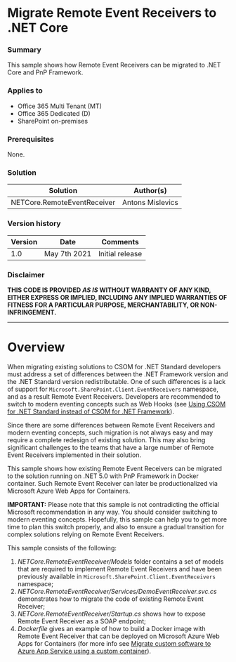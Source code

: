 # Migrate Remote Event Receivers to .NET Core #

### Summary ###
This sample shows how Remote Event Receivers can be migrated to .NET Core and PnP Framework.

### Applies to ###
-  Office 365 Multi Tenant (MT)
-  Office 365 Dedicated (D)
-  SharePoint on-premises

### Prerequisites ###
None.

### Solution ###
Solution | Author(s)
---------|----------
NETCore.RemoteEventReceiver | Antons Mislevics

### Version history ###
Version  | Date | Comments
---------| -----| --------
1.0  | May 7th 2021 | Initial release

### Disclaimer ###
**THIS CODE IS PROVIDED *AS IS* WITHOUT WARRANTY OF ANY KIND, EITHER EXPRESS OR IMPLIED, INCLUDING ANY IMPLIED WARRANTIES OF FITNESS FOR A PARTICULAR PURPOSE, MERCHANTABILITY, OR NON-INFRINGEMENT.**


----------


# Overview #
When migrating existing solutions to CSOM for .NET Standard developers must address a set of differences between the .NET Framework version and the .NET Standard version redistributable. One of such differences is a lack of support for `Microsoft.SharePoint.Client.EventReceivers` namespace, and as a result Remote Event Receivers. Developers are recommended to switch to modern eventing concepts such as Web Hooks (see [Using CSOM for .NET Standard instead of CSOM for .NET Framework](https://docs.microsoft.com/en-us/sharepoint/dev/sp-add-ins/using-csom-for-dotnet-standard)).

Since there are some differences between Remote Event Receivers and modern eventing concepts, such migration is not always easy and may require a complete redesign of existing solution. This may also bring significant challenges to the teams that have a large number of Remote Event Receivers implemented in their solution.

This sample shows how existing Remote Event Receivers can be migrated to the solution running on .NET 5.0 with PnP Framework in Docker container. Such Remote Event Receiver can later be productionalized via Microsoft Azure Web Apps for Containers.

**IMPORTANT:** Please note that this sample is not contradicting the official Microsoft recommendation in any way. You should consider switching to modern eventing concepts. Hopefully, this sample can help you to get more time to plan this switch properly, and also to ensure a gradual transition for complex solutions relying on Remote Event Receivers.

This sample consists of the following:
1. *NETCore.RemoteEventReceiver/Models* folder contains a set of models that are required to implement Remote Event Receivers and have been previously available in `Microsoft.SharePoint.Client.EventReceivers` namespace;
2. *NETCore.RemoteEventReceiver/Services/DemoEventReceiver.svc.cs* demonstrates how to migrate the code of existing Remote Event Receiver;
3. *NETCore.RemoteEventReceiver/Startup.cs* shows how to expose Remote Event Receiver as a SOAP endpoint;
4. *Dockerfile* gives an example of how to build a Docker image with Remote Event Receiver that can be deployed on Microsoft Azure Web Apps for Containers (for more info see [Migrate custom software to Azure App Service using a custom container](https://docs.microsoft.com/en-us/azure/app-service/tutorial-custom-container?pivots=container-linux)).
